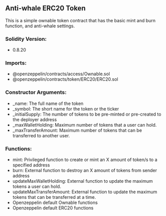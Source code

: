 ## Anti-whale ERC20 Token
This is a simple ownable token contract that has the basic mint and burn function, and anti-whale settings.

### Solidity Version:
- 0.8.20

### Imports:
- @openzeppelin/contracts/access/Ownable.sol
- @openzeppelin/contracts/token/ERC20/ERC20.sol

### Constructor Arguments:
- _name: The full name of the token
- _symbol: The short name for the token or the ticker
- _initialSupply: The number of tokens to be pre-minted or pre-created to the deployer address
- _maxWalletHolding: Maximum number of tokens that a user can hold.
- _maxTransferAmount: Maximum number of tokens that can be transferred to another user.

### Functions:
- mint: Privileged function to create or mint an X amount of token/s to a specified address
- burn: External function to destroy an X amount of tokens from sender address
- updateMaxWalletHolding: External function to update the maximum tokens a user can hold.
- updateMaxTransferAmount: External function to update the maximum tokens that can be transferred at a time.
- Openzeppelin default Ownable functions
- Openzeppelin default ERC20 functions
